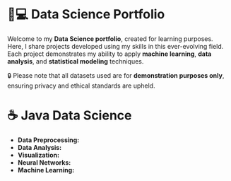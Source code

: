 # 🧪💻 Data Science Portfolio

Welcome to my **Data Science portfolio**, created for learning purposes. Here, I share projects developed using my skills in this ever-evolving field. Each project demonstrates my ability to apply **machine learning**, **data analysis**, and **statistical modeling** techniques.

🔒 Please note that all datasets used are for **demonstration purposes only**, ensuring privacy and ethical standards are upheld.

# ☕ Java Data Science 
- **Data Preprocessing:**
- **Data Analysis:**
- **Visualization:**
- **Neural Networks:**
- **Machine Learning:**
